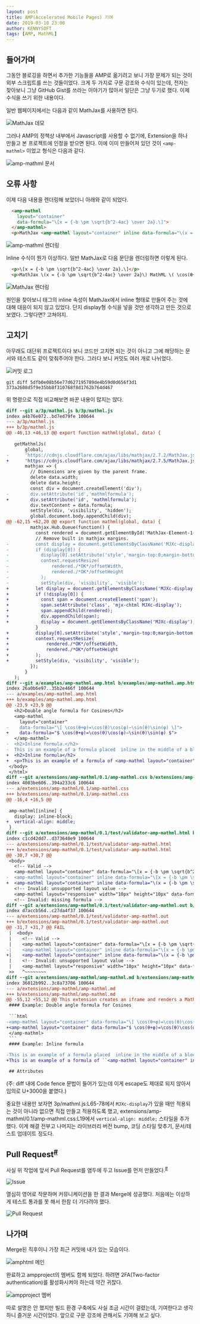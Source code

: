 ```yaml
---
layout: post
title: AMP(Accelerated Mobile Pages) 기여
date: 2019-03-10 23:00
author: KENNYSOFT
tags: [AMP, MathML]
---
```


## 들어가며

그동안 블로깅을 하면서 추가한 기능들을 AMP로 옮기려고 보니 가장 문제가 되는 것이 외부 스크립트를 쓰는 것들이었다. 크게 두 가지로 구문 강조와 수식이 있는데, 전자는 찾아보니 그냥 GitHub Gist를 쓰라는 이야기가 많아서 일단은 그냥 두기로 했다. 이제 수식을 쓰기 위한 내용이다.

일반 웹페이지에서는 다음과 같이 MathJax를 사용하면 된다.

![MathJax 데모](/assets/images/amphtml-contribution/mathjax-demo.png)

그러나 AMP의 정책상 내부에서 Javascript를 사용할 수 없기에, Extension을 하나 만들고 본 프로젝트에 인정을 받으면 된다. 이에 이미 만들어져 있던 것이 `<amp-mathml>` 이었고 형식은 다음과 같다.

![amp-mathml 문서](/assets/images/amphtml-contribution/amp-mathml-document.png)

## 오류 사항

이제 다음 내용을 렌더링해 보았더니 아래와 같이 되었다.

```html
  <amp-mathml
    layout="container"
    data-formula="\[x = {-b \pm \sqrt{b^2-4ac} \over 2a}.\]">
  </amp-mathml>
  <p>MathJax <amp-mathml layout="container" inline data-formula="\(x = {-b \pm \sqrt{b^2-4ac} \over 2a}\)"></amp-mathml> MathML <amp-mathml layout="container" inline data-formula="\( \cos(θ+φ) \)"></amp-mathml> AMP</p>
```

![amp-mathml 렌더링](/assets/images/amphtml-contribution/amp-mathml-rendering.png)

Inline 수식이 뭔가 이상하다. 일반 MathJax로 다음 문단을 렌더링하면 이렇게 된다.

```html
  <p>\[x = {-b \pm \sqrt{b^2-4ac} \over 2a}.\]</p>
  <p>MathJax \(x = {-b \pm \sqrt{b^2-4ac} \over 2a}\) MathML \( \cos(θ+φ) \) AMP</p>
```

![MathJax 렌더링](/assets/images/amphtml-contribution/mathjax-rendering.png)

원인을 찾아보니 태그의 inline 속성이 MathJax에서 inline 형태로 만들어 주는 것에 대해 대응이 되지 않고 있었다. 단지 display형 수식을 넣을 것만 생각하고 만든 것으로 보였다. 그렇다면? 고쳐야지.

## 고치기

아무래도 대단위 프로젝트이다 보니 코드만 고치면 되는 것이 아니고 그에 해당하는 문서와 테스트도 같이 맞춰주어야 한다. 그러다 보니 커밋도 여러 개로 나뉘었다.

![커밋 로그](/assets/images/amphtml-contribution/commit-log.png)

```shell
git diff 5dfb0e08b56e77d627195789de4b59d0d656f3d1 373a2608d5f9e35bb8f310768f8d1762b764d467
```

위 명령으로 직접 비교해보면 바꾼 내용이 많지는 않다.

```diff
diff --git a/3p/mathml.js b/3p/mathml.js
index a4b76e072..bd7ed79fe 100644
--- a/3p/mathml.js
+++ b/3p/mathml.js
@@ -46,13 +46,13 @@ export function mathml(global, data) {
 
   getMathmlJs(
       global,
-      'https://cdnjs.cloudflare.com/ajax/libs/mathjax/2.7.2/MathJax.js?config=TeX-MML-AM_CHTML',
+      'https://cdnjs.cloudflare.com/ajax/libs/mathjax/2.7.5/MathJax.js?config=TeX-MML-AM_CHTML',
       mathjax => {
         // Dimensions are given by the parent frame.
         delete data.width;
         delete data.height;
         const div = document.createElement('div');
-        div.setAttribute('id','mathmlformula');
+        div.setAttribute('id', 'mathmlformula');
         div.textContent = data.formula;
         setStyle(div, 'visibility', 'hidden');
         global.document.body.appendChild(div);
@@ -62,15 +62,20 @@ export function mathml(global, data) {
         mathjax.Hub.Queue(function() {
           const rendered = document.getElementById('MathJax-Element-1-Frame');
           // Remove built in mathjax margins.
-          const display = document.getElementsByClassName('MJXc-display');
-          if (display[0]) {
-            display[0].setAttribute('style','margin-top:0;margin-bottom:0');
-            context.requestResize(
-                rendered./*OK*/offsetWidth,
-                rendered./*OK*/offsetHeight
-            );
-            setStyle(div, 'visibility', 'visible');
+          let display = document.getElementsByClassName('MJXc-display');
+          if (!display[0]) {
+            const span = document.createElement('span');
+            span.setAttribute('class', 'mjx-chtml MJXc-display');
+            span.appendChild(rendered);
+            div.appendChild(span);
+            display = document.getElementsByClassName('MJXc-display');
           }
+          display[0].setAttribute('style','margin-top:0;margin-bottom:0');
+          context.requestResize(
+              rendered./*OK*/offsetWidth,
+              rendered./*OK*/offsetHeight
+          );
+          setStyle(div, 'visibility', 'visible');
         });
       }
   );
diff --git a/examples/amp-mathml.amp.html b/examples/amp-mathml.amp.html
index 26a0b6e97..35b2e466f 100644
--- a/examples/amp-mathml.amp.html
+++ b/examples/amp-mathml.amp.html
@@ -23,9 +23,9 @@
   <h2>Double angle formula for Cosines</h2>
   <amp-mathml
     layout="container"
-    data-formula="\[ \cos(θ+φ)=\cos(θ)\cos(φ)−\sin(θ)\sin(φ) \]">
+    data-formula="$ \cos(θ+φ)=\cos(θ)\cos(φ)−\sin(θ)\sin(φ) $">
   </amp-mathml>
-  <h2>Inline formula.</h2>
-  This is an example of a formula placed  inline in the middle of a block of text. <amp-mathml layout="container" inline data-formula="\[ \cos(θ+φ) \]"></amp-mathml> This shows how the formula will fit inside a block of text and can be styled with CSS.
+  <h2>Inline formula</h2>
+  <p>This is an example of a formula of <amp-mathml layout="container" inline data-formula="`x`"></amp-mathml>, <amp-mathml layout="container" inline data-formula="\(x = {-b \pm \sqrt{b^2-4ac} \over 2a}\)"></amp-mathml> placed inline in the middle of a block of text. <amp-mathml layout="container" inline data-formula="\( \cos(θ+φ) \)"></amp-mathml> This shows how the formula will fit inside a block of text and can be styled with CSS.</p>
 </body>
 </html>
diff --git a/extensions/amp-mathml/0.1/amp-mathml.css b/extensions/amp-mathml/0.1/amp-mathml.css
index 4003be606..394a233c6 100644
--- a/extensions/amp-mathml/0.1/amp-mathml.css
+++ b/extensions/amp-mathml/0.1/amp-mathml.css
@@ -16,4 +16,5 @@
 
 amp-mathml[inline] {
   display: inline-block;
+  vertical-align: middle;
 }
diff --git a/extensions/amp-mathml/0.1/test/validator-amp-mathml.html b/extensions/amp-mathml/0.1/test/validator-amp-mathml.html
index c1cd42dd7..d373640e9 100644
--- a/extensions/amp-mathml/0.1/test/validator-amp-mathml.html
+++ b/extensions/amp-mathml/0.1/test/validator-amp-mathml.html
@@ -30,7 +30,7 @@
 <body>
   <!-- Valid -->
   <amp-mathml layout="container" data-formula="\[x = {-b \pm \sqrt{b^2-4ac} \over 2a}.\]"></amp-mathml>
-  <amp-mathml layout="container" inline data-formula="\[x = {-b \pm \sqrt{b^2-4ac} \over 2a}.\]"></amp-mathml>
+  <amp-mathml layout="container" inline data-formula="\(x = {-b \pm \sqrt{b^2-4ac} \over 2a}.\)"></amp-mathml>
   <!-- Invalid: unsupported layout value -->
   <amp-mathml layout="responsive" width="10px" height="10px" data-formula="\[x = {-b \pm \sqrt{b^2-4ac} \over 2a}.\]"></amp-mathml>
   <!-- Invalid: missing formula -->
diff --git a/extensions/amp-mathml/0.1/test/validator-amp-mathml.out b/extensions/amp-mathml/0.1/test/validator-amp-mathml.out
index d7accb56d..c27da4f37 100644
--- a/extensions/amp-mathml/0.1/test/validator-amp-mathml.out
+++ b/extensions/amp-mathml/0.1/test/validator-amp-mathml.out
@@ -31,7 +31,7 @@ FAIL
 |  <body>
 |    <!-- Valid -->
 |    <amp-mathml layout="container" data-formula="\[x = {-b \pm \sqrt{b^2-4ac} \over 2a}.\]"></amp-mathml>
-|    <amp-mathml layout="container" inline data-formula="\[x = {-b \pm \sqrt{b^2-4ac} \over 2a}.\]"></amp-mathml>
+|    <amp-mathml layout="container" inline data-formula="\(x = {-b \pm \sqrt{b^2-4ac} \over 2a}.\)"></amp-mathml>
 |    <!-- Invalid: unsupported layout value -->
 |    <amp-mathml layout="responsive" width="10px" height="10px" data-formula="\[x = {-b \pm \sqrt{b^2-4ac} \over 2a}.\]"></amp-mathml>
 >>   ^~~~~~~~~
diff --git a/extensions/amp-mathml/amp-mathml.md b/extensions/amp-mathml/amp-mathml.md
index 36012b992..3c8a73706 100644
--- a/extensions/amp-mathml/amp-mathml.md
+++ b/extensions/amp-mathml/amp-mathml.md
@@ -55,12 +55,12 @@ This extension creates an iframe and renders a MathML formula.
 #### Example: Double angle formula for Cosines
 
 ```html
-<amp-mathml layout="container" data-formula="\[ \cos(θ+φ)=\cos(θ)\cos(φ)−\sin(θ)\sin(φ) \]">
+<amp-mathml layout="container" data-formula="$ \cos(θ+φ)=\cos(θ)\cos(φ)−\sin(θ)\sin(φ) $">
 </amp-mathml>
 ```　
 #### Example: Inline formula

-This is an example of a formula placed  inline in the middle of a block of text. `<amp-mathml layout="container" inline data-formula="\[ \cos(θ+φ) \]"></amp-mathml>` This shows how the formula will fit inside a block of text and can be styled with CSS.
+This is an example of a formula of ``<amp-mathml layout="container" inline data-formula="`x`"></amp-mathml>``, `<amp-mathml layout="container" inline data-formula="\(x = {-b \pm \sqrt{b^2-4ac} \over 2a}\)"></amp-mathml>` placed inline in the middle of a block of text. `<amp-mathml layout="container" inline data-formula="\( \cos(θ+φ) \)"></amp-mathml>` This shows how the formula will fit inside a block of text and can be styled with CSS.

 ## Attributes

```

(주: diff 내에 Code fence 문법이 들어가 있는데 이게 escape도 제대로 되지 않아서 임의로 U+3000을 붙였다.)

중요한 내용만 보자면 3p/mathml.js:L65-78에서 `MJXc-display`가 있을 때만 적용되는 것이 아니라 없으면 직접 만들고 적용하도록 했고, extensions/amp-mathml/0.1/amp-mathml.css:L19에서 `vertical-align: middle;` 스타일을 추가했다. 이게 해결 전부고 나머지는 라이브러리 버전 bump, 코딩 스타일 맞추기, 문서/테스트 업데이트 정도다.

## Pull Request<sup>[#](http://github.com/ampproject/amphtml/pull/19436)</sup>

사실 위 작업에 앞서 Pull Request를 염두에 두고 Issue를 먼저 만들었다.<sup>[#](http://github.com/ampproject/amphtml/issues/19420)</sup>

![Issue](/assets/images/amphtml-contribution/issue.png)

열심히 영어로 작문하며 커뮤니케이션을 한 결과 Merge에 성공했다. 처음에는 이상하게 테스트 통과를 못 해서 한참 더 기다려야 했다.

![Pull Request](/assets/images/amphtml-contribution/pr.png)

## 나가며

Merge된 직후이니 가장 최근 커밋에 내가 있는 모습이다.

![amphtml 메인](/assets/images/amphtml-contribution/amphtml-main.png)

완료하고 ampproject의 멤버도 함께 되었다. 하려면 2FA(Two-factor authentication)를 활성화시켜야 하는데 약간 귀찮다.

![ampproject 멤버](/assets/images/amphtml-contribution/ampproject-member.png)

따로 설명은 안 했지만 빌드 환경 구축에도 사실 조금 시간이 걸렸는데, 기여한다고 생각하니 즐거운 시간이었다. 앞으로 구문 강조에 관해서도 기여해 보고 싶다.
